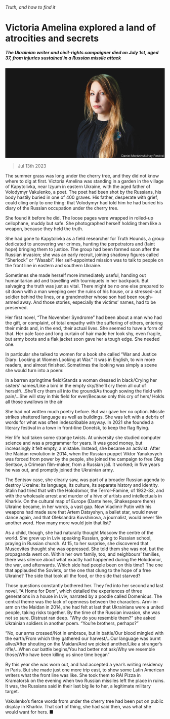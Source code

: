 ###### Truth, and how to find it

# Victoria Amelina explored a land of atrocities and secrets 

##### The Ukrainian writer and civil-rights campaigner died on July 1st, aged 37, from injuries sustained in a Russian missile attack 

![image](images/20230715_OBP001.jpg) 

> Jul 13th 2023 

The summer grass was long under the cherry tree, and they did not know where to dig at first. Victoria Amelina was standing in a garden in the village of Kapytolivka, near Izyum in eastern Ukraine, with the aged father of Volodymyr Vakulenko, a poet. The poet had been shot by the Russians, his body hastily buried in one of 400 graves. His father, desperate with grief, could cling only to one thing: that Volodymyr had told him he had buried his diary of the Russian occupation under the cherry tree.

She found it before he did. The loose pages were wrapped in rolled-up cellophane, muddy but safe. She photographed herself holding them like a weapon, because they held the truth.

She had gone to Kapytolivka as a field researcher for Truth Hounds, a group dedicated to uncovering war crimes, hunting the perpetrators and (faint hope) bringing them to justice. The group had been formed soon after the Russian invasion; she was an early recruit, joining shadowy figures called “Sherlock” or “Wasabi”. Her self-appointed mission was to talk to people on the front line in eastern and southern Ukraine. 

Sometimes she made herself more immediately useful, handing out humanitarian aid and travelling with tourniquets in her backpack. But salvaging the truth was just as vital. There might be no one else prepared to sit down with a man weeping over the ruins of his house, or a stressed-out soldier behind the lines, or a grandmother whose son had been rough-armed away. And those stories, especially the victims’ names, had to be preserved. 

Her first novel, “The November Syndrome” had been about a man who had the gift, or complaint, of total empathy with the suffering of others, entering their minds and, in the end, their actual lives. She seemed to have a form of that. Her pale face and long curtain of hair made her look shy, even fragile, but army boots and a flak jacket soon gave her a tough edge. She needed one. 

In particular she talked to women for a book she called “War and Justice Diary: Looking at Women Looking at War.” It was in English, to win more readers, and almost finished. Sometimes the looking was simply a scene she would turn into a poem:

In a barren springtime field/Stands a woman dressed in black/Crying her sisters’ names/Like a bird in the empty sky/She’ll cry them all out of herself/...She’ll cry them all into the ground/As though sowing the field with pain/...She will stay in this field for ever/Because only this cry of hers/ Holds all those swallows in the air

She had not written much poetry before. But war gave her no option. Missile strikes shattered language as well as buildings. She was left with a debris of words for what was often indescribable anyway. In 2021 she founded a literary festival in a town in front-line Donetsk, to keep the flag flying. 

Her life had taken some strange twists. At university she studied computer science and was a programmer for years. It was good money, but increasingly it felt empty, a mistake. Instead, she became an activist. After the Maidan revolution in 2014, when the Russian puppet Viktor Yanukovych was forced from power by the people, she joined the campaign to free Oleg Sentsov, a Crimean film-maker, from a Russian jail. It worked; in five years he was out, and promptly joined the Ukrainian army. 

The Sentsov case, she clearly saw, was part of a broader Russian agenda to destroy Ukraine: its language, its culture, its separate history and identity. Stalin had tried that with the Holodomor, the Terror-Famine, of 1932-33, and with the wholesale arrest and murder of a hive of artists and intellectuals in Kharkiv. On the cultural map of Europe (Dante here, Shakespeare there) Ukraine became, in her words, a vast gap. Now Vladimir Putin with his weapons had made sure that Artem Datsyshyn, a ballet star, would never dance again, and that Oleksandra Kuvshinova, a journalist, would never file another word. How many more would join that list? 

As a child, though, she had naturally thought Moscow the centre of the world. She grew up in Lviv speaking Russian, going to Russian school, praying in Russian church. At 15, to her surprise, she discovered that Muscovites thought she was oppressed. She told them she was not, but the propaganda went on. Within her own family, too, and neighbours’ families, there was silence about what exactly had happened during the Holodomor, the war, and afterwards. Which side had people been on this time? The one that applauded the Soviets, or the one that clung to the hope of a free Ukraine? The side that took all the food, or the side that starved? 

Those questions constantly bothered her. They fed into her second and last novel, “A Home for Dom”, which detailed the experiences of three generations in a house in Lviv, narrated by a poodle called Domenicus. The central theme was the lack of openness between the characters. Arm-in-arm on the Maidan in 2014, she had felt at last that Ukrainians were a united people, taking risks together. By the time of the Russian invasion, she was not so sure. Distrust ran deep. “Why do you resemble them?” she asked Ukrainian soldiers in another poem. “You’re brothers, perhaps?” 

“No, our arms crossed/Not in embrace, but in battle/Our blood mingled with the earth/From which they gathered our harvest/...Our language was burnt alive/After shouting on the Maidan/And we picked another/Like a stranger’s rifle/...When our battle begins/You had better not ask/Why we resemble those/Who have been killing us since time began”

By this year she was worn out, and had accepted a year’s writing residency in Paris. But she made just one more trip east, to show some Latin American writers what the front line was like. She took them to RAI Pizza in Kramatorsk on the evening when two Russian missiles left the place in ruins. It was, the Russians said in their last big lie to her, a legitimate military target. 

Vakulenko’s fierce words from under the cherry tree had been put on public display in Kharkiv. That sort of thing, she had said then, was what she would want for hers. ■

